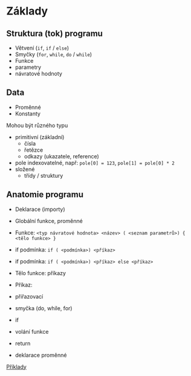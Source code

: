 Základy
=======



Struktura (tok) programu
------------------------

- Větvení (`if`, `if` / `else`)
- Smyčky (`for`, `while`, `do` / `while`)
- Funkce
 - parametry
 - návratové hodnoty

Data
----

- Proměnné
- Konstanty

Mohou být různého typu

- primitivní (základní)
  - čísla
  - řetězce
  - odkazy (ukazatele, reference)
- pole
  indexovatelné, např: `pole[0] = 123`, `pole[1] = pole[0] * 2`
- složené
  - třídy / struktury


Anatomie programu
-----------------
 
 - Deklarace (importy)
 - Globální funkce, proměnné
 
 - Funkce: ```<typ návratové hodnota> <název> ( <seznam parametrů>) {
    <tělo funkce>
  }```  
  - if podmínka: ```if ( <podmínka>) <příkaz>```
  - if podmínka: ```if ( <podmínka>) <příkaz> else <příkaz>```

- Tělo funkce: příkazy

- Příkaz:
 - přiřazovací
 - smyčka (do, while, for)
 - if
 - volání funkce
 - return
 - deklarace proměnné

[Příklady](c-examples.html)
